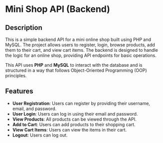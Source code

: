 # Mini Shop API (Backend)

## Description
This is a simple backend API for a mini online shop built using PHP and MySQL. The project allows users to register, login, browse products, add them to their cart, and view cart items. The backend is designed to handle the logic for an online shop, providing API endpoints for basic operations.

This API uses **PHP** and **MySQL** to interact with the database and is structured in a way that follows Object-Oriented Programming (OOP) principles.

## Features

- **User Registration**: Users can register by providing their username, email, and password.
- **User Login**: Users can log in using their email and password.
- **View Products**: All products can be viewed through the API.
- **Add to Cart**: Users can add products to their shopping cart.
- **View Cart Items**: Users can view the items in their cart.
- **Logout**: Users can log out.
